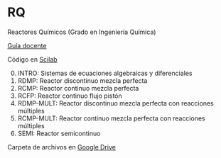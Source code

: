 # RQ

Reactores Químicos (Grado en Ingeniería Química)

[Guía docente](http://grados.ugr.es/iquimica/pages/infoacademica/gd1819/rq1819)


Código en [Scilab](http://www.scilab.org)

0. INTRO: Sistemas de ecuaciones algebraicas y diferenciales
1. RDMP: Reactor discontinuo mezcla perfecta
2. RCMP: Reactor continuo mezcla perfecta
3. RCFP: Reactor continuo flujo pistón
4. RDMP-MULT: Reactor discontinuo mezcla perfecta con reacciones múltiples
5. RCMP-MULT: Reactor continuo mezcla perfecta con reacciones múltiples
6. SEMI: Reactor semicontinuo

Carpeta de archivos en [Google Drive](https://drive.google.com/drive/folders/1YU3lfvY7HRdlSeeqGyyuNjekO433TEav?usp=sharing)
